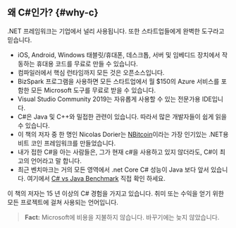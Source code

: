 ## 왜 C#인가? {#why-c}

.NET 프레임워크는 기업에서 널리 사용됩니다. 또한 스타트업들에게 완벽한 도구라고 믿습니다.

* iOS, Android, Windows 태블릿/휴대폰, 데스크톱, 서버 및 임베디드 장치에서 작동하는 휴대용 코드를 무료로 만들 수 있습니다.
* 컴파일러에서 핵심 런타임까지 모든 것은 오픈소스입니다.
* BizSpark 프로그램을 사용하면 모든 스타트업에서 월 $150의 Azure 서비스를 포함한 모든 Microsoft 도구를 무료로 받을 수 있습니다.
* Visual Studio Community 2019는 자유롭게 사용할 수 있는 전문가용 IDE입니다.
* C#은 Java 및 C++와 밀접한 관련이 있습니다. 따라서 많은 개발자들이 쉽게 읽을 수 있습니다.
* 이 책의 저자 중 한 명인 Nicolas Dorier는 [NBitcoin](https://github.com/MetacoSA/NBitcoin)이라는 가장 인기있는 .NET용 비트 코인 프레임워크를 만들었습니다.
* 내가 접한 C#을 아는 사람들은, 그가 현재 c#을 사용하고 있지 않더라도, C#이 최고의 언어라고 말 합니다.
* 최근 벤치마크는 거의 모든 영역에서 .net Core C# 성능이 Java 보다 앞서 있습니다. 여기에서 [C# vs Java Benchmark](https://benchmarksgame-team.pages.debian.net/benchmarksgame/fastest/csharp.html) 직접 확인 하세요.

이 책의 저자는 15 년 이상의 C# 경험을 가지고 있습니다. 취미 또는 수익을 얻기 위한 모든 프로젝트에 걸쳐 사용되는 언어입니다.

> **Fact:** Microsoft에 비용을 지불하지 않습니다. 바꾸기에는 늦지 않았습니다.